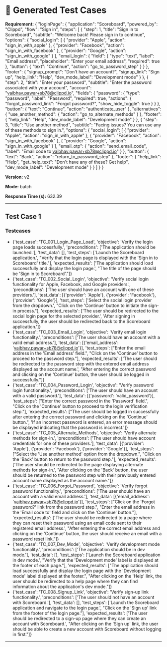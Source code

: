 # 🧪 Generated Test Cases

**Requirement:** {
  "loginPage": {
    "application": "Scoreboard",
    "powered_by": "Clippd",
    "flow": "Sign in",
    "steps": [
      {
        "step": 1,
        "title": "Sign in to Scoreboard",
        "subtitle": "Welcome back! Please sign in to continue",
        "options": {
          "social_login": [
            {
              "provider": "Apple",
              "action": "sign_in_with_apple"
            },
            {
              "provider": "Facebook",
              "action": "sign_in_with_facebook"
            },
            {
              "provider": "Google",
              "action": "sign_in_with_google"
            }
          ],
          "email_login": {
            "field": {
              "type": "text",
              "label": "Email address",
              "placeholder": "Enter your email address",
              "required": true
            },
            "button": {
              "text": "Continue",
              "action": "go_to_password_step"
            }
          }
        },
        "footer": {
          "signup_prompt": "Don't have an account?",
          "signup_link": "Sign up",
          "help_link": "Help",
          "dev_mode_label": "Development mode"
        }
      },
      {
        "step": 2,
        "title": "Enter your password",
        "subtitle": "Enter the password associated with your account",
        "account": "vaibhav.pawar+sb78@clippd.io",
        "fields": {
          "password": {
            "type": "password",
            "label": "Password",
            "required": true,
            "actions": {
              "forgot_password_link": "Forgot password?",
              "show_hide_toggle": true
            }
          }
        },
        "button": {
          "text": "Continue",
          "action": "authenticate_user"
        },
        "alternatives": {
          "use_another_method": {
            "action": "go_to_alternate_methods"
          }
        },
        "footer": {
          "help_link": "Help",
          "dev_mode_label": "Development mode"
        }
      },
      {
        "step": 3,
        "title": "Use another method",
        "subtitle": "Facing issues? You can use any of these methods to sign in.",
        "options": {
          "social_login": [
            {
              "provider": "Apple",
              "action": "sign_in_with_apple"
            },
            {
              "provider": "Facebook",
              "action": "sign_in_with_facebook"
            },
            {
              "provider": "Google",
              "action": "sign_in_with_google"
            }
          ],
          "email_otp": {
            "action": "send_email_code",
            "label": "Email code to vaibhav.pawar+sb78@clippd.io"
          }
        },
        "button": {
          "text": "Back",
          "action": "return_to_password_step"
        },
        "footer": {
          "help_link": "Help",
          "get_help_text": "Don't have any of these? Get help",
          "dev_mode_label": "Development mode"
        }
      }
    ]
  }
}

**Version:** v2

**Mode:** batch

**Response Time (s):** 632.39

---

## Test Case 1

### Testcases
- {'test_case': 'TC_001_Login_Page_Load', 'objective': 'Verify the login page loads successfully.', 'preconditions': ['The application should be launched.'], 'test_data': [], 'test_steps': ['Launch the Scoreboard application.', "Verify that the login page is displayed with the 'Sign in to Scoreboard' title."], 'expected_results': ['The application should load successfully and display the login page.', "The title of the page should be 'Sign in to Scoreboard'."]}
- {'test_case': 'TC_002_Social_Login', 'objective': 'Verify social login functionality for Apple, Facebook, and Google providers.', 'preconditions': ['The user should have an account with one of these providers.'], 'test_data': [{'provider': 'Apple'}, {'provider': 'Facebook'}, {'provider': 'Google'}], 'test_steps': ['Select the social login provider from the dropdown.', "Click on the 'Continue' button to initiate the sign-in process."], 'expected_results': ['The user should be redirected to the social login page for the selected provider.', 'After signing in successfully, the user should be redirected back to the Scoreboard application.']}
- {'test_case': 'TC_003_Email_Login', 'objective': 'Verify email login functionality.', 'preconditions': ['The user should have an account with a valid email address.'], 'test_data': [{'email_address': 'vaibhav.pawar+sb78@clippd.io'}], 'test_steps': ["Enter the email address in the 'Email address' field.", "Click on the 'Continue' button to proceed to the password step."], 'expected_results': ['The user should be redirected to the password step with the entered email address displayed as the account name.', "After entering the correct password and clicking on the 'Continue' button, the user should be logged in successfully."]}
- {'test_case': 'TC_004_Password_Login', 'objective': 'Verify password login functionality.', 'preconditions': ['The user should have an account with a valid password.'], 'test_data': [{'password': 'valid_password'}], 'test_steps': ["Enter the correct password in the 'Password' field.", "Click on the 'Continue' button to proceed to the login verification step."], 'expected_results': ["The user should be logged in successfully after entering the correct password and clicking on the 'Continue' button.", 'If an incorrect password is entered, an error message should be displayed indicating that the password is incorrect.']}
- {'test_case': 'TC_005_Alternate_Methods', 'objective': 'Verify alternate methods for sign-in.', 'preconditions': ['The user should have account credentials for one of these providers.'], 'test_data': [{'provider': 'Apple'}, {'provider': 'Facebook'}, {'provider': 'Google'}], 'test_steps': ["Select the 'Use another method' option from the dropdown.", "Click on the 'Back' button to return to the password step."], 'expected_results': ['The user should be redirected to the page displaying alternate methods for sign-in.', "After clicking on the 'Back' button, the user should be returned to the password step with their previously entered account name displayed as the account name."]}
- {'test_case': 'TC_006_Forgot_Password', 'objective': 'Verify forgot password functionality.', 'preconditions': ['The user should have an account with a valid email address.'], 'test_data': [{'email_address': 'vaibhav.pawar+sb78@clippd.io'}], 'test_steps': ["Click on the 'Forgot password?' link from the password step.", "Enter the email address in the 'Email code to' field and click on the 'Continue' button."], 'expected_results': ['The user should be redirected to a page where they can reset their password using an email code sent to their registered email address.', "After entering the correct email address and clicking on the 'Continue' button, the user should receive an email with a password reset link."]}
- {'test_case': 'TC_007_Dev_Mode', 'objective': 'Verify development mode functionality.', 'preconditions': ['The application should be in dev mode.'], 'test_data': [], 'test_steps': ['Launch the Scoreboard application in dev mode.', "Verify that the 'Development mode' label is displayed at the footer of each page."], 'expected_results': ["The application should load successfully and display the login page with the 'Development mode' label displayed at the footer.", "After clicking on the 'Help' link, the user should be redirected to a help page where they can find information about the application's dev mode."]}
- {'test_case': 'TC_008_Signup_Link', 'objective': 'Verify sign-up link functionality.', 'preconditions': ['The user should not have an account with Scoreboard.'], 'test_data': [], 'test_steps': ['Launch the Scoreboard application and navigate to the login page.', "Click on the 'Sign up' link from the footer of the login page."], 'expected_results': ['The user should be redirected to a sign-up page where they can create an account with Scoreboard.', "After clicking on the 'Sign up' link, the user should be able to create a new account with Scoreboard without logging in first."]}

---

